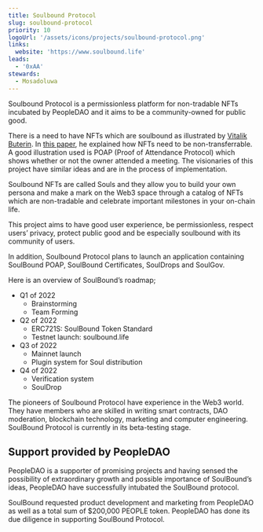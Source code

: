 ```yaml
---
title: Soulbound Protocol
slug: soulbound-protocol
priority: 10
logoUrl: '/assets/icons/projects/soulbound-protocol.png'
links:
  website: 'https://www.soulbound.life'
leads:
  - '0xAA'
stewards:
  - Mosadoluwa
---
```


Soulbound Protocol is a permissionless platform for non-tradable NFTs incubated by PeopleDAO and it aims to be a community-owned for public good.

There is a need to have NFTs which are soulbound as illustrated by <a href="https://twitter.com/VitalikButerin" target="_blank">Vitalik Buterin</a>. In <a href="https://vitalik.ca/general/2022/01/26/soulbound.html" target="_blank">this paper</a>, he explained how NFTs need to be non-transferrable. A good illustration used is POAP (Proof of Attendance Protocol) which shows whether or not the owner attended a meeting. The visionaries of this project have similar ideas and are in the process of implementation.

Soulbound NFTs are called Souls and they allow you to build your own persona and make a mark on the Web3 space through a catalog of NFTs which are non-tradable and celebrate important milestones in your on-chain life.

This project aims to have good user experience, be permissionless, respect users’ privacy, protect public good and be especially soulbound with its community of users.

In addition, Soulbound Protocol plans to launch an application containing SoulBound POAP, SoulBound Certificates, SoulDrops and SoulGov.

Here is an overview of SoulBound’s roadmap;

- Q1 of 2022
  - Brainstorming
  - Team Forming
- Q2 of 2022
  - ERC721S: SoulBound Token Standard
  - Testnet launch: soulbound.life
- Q3 of 2022
  - Mainnet launch
  - Plugin system for Soul distribution
- Q4 of 2022
  - Verification system
  - SoulDrop

The pioneers of Soulbound Protocol have experience in the Web3 world. They have members who are skilled in writing smart contracts, DAO moderation, blockchain technology, marketing and computer engineering. SoulBound Protocol is currently in its beta-testing stage.

## Support provided by PeopleDAO

PeopleDAO is a supporter of promising projects and having sensed the possibility of extraordinary growth and possible importance of SoulBound’s ideas, PeopleDAO have successfully intubated the SoulBound protocol.

SoulBound requested product development and marketing from PeopleDAO as well as a total sum of $200,000 PEOPLE token. PeopleDAO has done its due diligence in supporting SoulBound Protocol.
